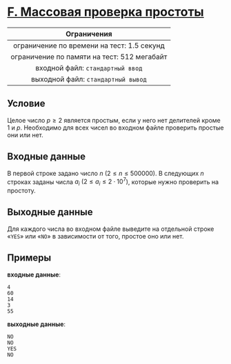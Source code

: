 # [F. Массовая проверка простоты](F.py)

| Ограничения                                 |
|:-------------------------------------------:|
| ограничение по времени на тест: 1.5 секунд  |
| ограничение по памяти на тест: 512 мегабайт |
| входной файл: `стандартный ввод`            |
| выходной файл: `стандартный вывод`          |

## Условие

Целое число $p \geqslant 2$ является простым, если у него нет делителей кроме $1$ и $p$. Необходимо для всех чисел во входном файле проверить простые они или нет.

## Входные данные

В первой строке задано число $n$ $(2 \leqslant n \leqslant 500000)$. В следующих $n$ строках заданы числа $a_i$ $(2 \leqslant a_i \leqslant 2 \cdot 10^7)$, которые нужно проверить на простоту.

## Выходные данные

Для каждого числа во входном файле выведите на отдельной строке «`YES`» или «`NO`» в зависимости от того, простое оно или нет.

## Примеры

**входные данные**:

```text
4
60
14
3
55
```

**выходные данные**:

```text
NO
NO
YES
NO
```
